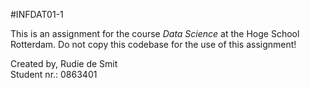 #INFDAT01-1

This is an assignment for the course _Data Science_ at the Hoge School Rotterdam. Do not copy this codebase for the use of this assignment!

Created by,
Rudie de Smit  
Student nr.: 0863401
